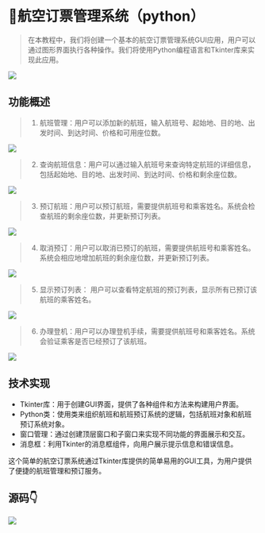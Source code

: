 # 🛫航空订票管理系统（python）
> 在本教程中，我们将创建一个基本的航空订票管理系统GUI应用，用户可以通过图形界面执行各种操作。我们将使用Python编程语言和Tkinter库来实现此应用。

![](http://cdn.qiniu.liyansheng.top/img/0e63f8440eb241f488a6050b53b31e1c.png)

## 功能概述

> 1. 航班管理：用户可以添加新的航班，输入航班号、起始地、目的地、出发时间、到达时间、价格和可用座位数。

![](http://cdn.qiniu.liyansheng.top/img/7ea6e84a990a593f09af36fdbc1bec94.png)

> 2. 查询航班信息：用户可以通过输入航班号来查询特定航班的详细信息，包括起始地、目的地、出发时间、到达时间、价格和剩余座位数。

![](http://cdn.qiniu.liyansheng.top/img/e399b559c41b5834c534fa2b6491b2cb.png)

> 3. 预订航班：用户可以预订航班，需要提供航班号和乘客姓名。系统会检查航班的剩余座位数，并更新预订列表。

![](http://cdn.qiniu.liyansheng.top/img/a9b63551aaf4c0aa8bbf3de7ae048493.png)

> 4. 取消预订：用户可以取消已预订的航班，需要提供航班号和乘客姓名。系统会相应地增加航班的剩余座位数，并更新预订列表。

![](http://cdn.qiniu.liyansheng.top/img/e959ac9456ad45186c815c58f6910187.png)

> 5. 显示预订列表： 用户可以查看特定航班的预订列表，显示所有已预订该航班的乘客姓名。

![](http://cdn.qiniu.liyansheng.top/img/cb448c20b2678c4d99313a66424da2a6.png)

> 6. 办理登机：用户可以办理登机手续，需要提供航班号和乘客姓名。系统会验证乘客是否已经预订了该航班。

![](http://cdn.qiniu.liyansheng.top/img/0d552611fba8796ee3a550b222a47613.png)

## 技术实现

- Tkinter库：用于创建GUI界面，提供了各种组件和方法来构建用户界面。
- Python类：使用类来组织航班和航班预订系统的逻辑，包括航班对象和航班预订系统对象。
- 窗口管理：通过创建顶层窗口和子窗口来实现不同功能的界面展示和交互。
- 消息框：利用Tkinter的消息框组件，向用户展示提示信息和错误信息。

这个简单的航空订票系统通过Tkinter库提供的简单易用的GUI工具，为用户提供了便捷的航班管理和预订服务。
## 源码👇
![](http://cdn.qiniu.liyansheng.top/img/57d2962d107dec444e7bd527c35c4b38.png)
